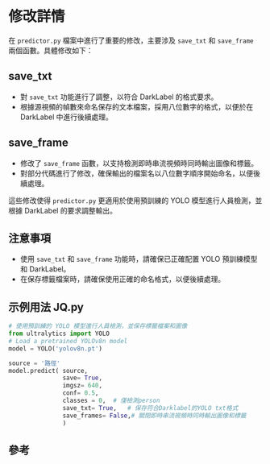 # 修改詳情

在 `predictor.py` 檔案中進行了重要的修改，主要涉及 `save_txt` 和 `save_frame` 兩個函數。具體修改如下：

## save_txt

- 對 `save_txt` 功能進行了調整，以符合 DarkLabel 的格式要求。
- 根據源視頻的幀數來命名保存的文本檔案，採用八位數字的格式，以便於在 DarkLabel 中進行後續處理。

## save_frame

- 修改了 `save_frame` 函數，以支持檢測即時串流視頻時同時輸出圖像和標籤。
- 對部分代碼進行了修改，確保輸出的檔案名以八位數字順序開始命名，以便後續處理。

這些修改使得 `predictor.py` 更適用於使用預訓練的 YOLO 模型進行人員檢測，並根據 DarkLabel 的要求調整輸出。

## 注意事項

- 使用 `save_txt` 和 `save_frame` 功能時，請確保已正確配置 YOLO 預訓練模型和 DarkLabel。
- 在保存標籤檔案時，請確保使用正確的命名格式，以便後續處理。

## 示例用法 JQ.py

```python
# 使用預訓練的 YOLO 模型進行人員檢測，並保存標籤檔案和圖像
from ultralytics import YOLO
# Load a pretrained YOLOv8n model
model = YOLO('yolov8n.pt')

source = '路徑'
model.predict( source, 
               save= True, 
               imgsz= 640, 
               conf= 0.5,
               classes = 0,  # 僅檢測person
               save_txt= True,   # 保存符合Darklabel的YOLO txt格式
               save_frames= False,# 關閉即時串流視頻時同時輸出圖像和標籤
               )
```

## 參考

